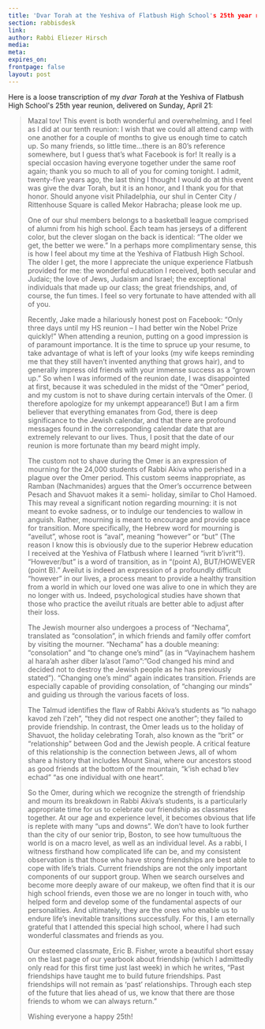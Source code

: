 ```yaml
---
title: 'Dvar Torah at the Yeshiva of Flatbush High School's 25th year reunion'
section: rabbisdesk
link:
author: Rabbi Eliezer Hirsch
media:
meta:
expires_on:
frontpage: false
layout: post
---
```


Here is a loose transcription of my *dvar Torah* at the Yeshiva of Flatbush High School's 25th year reunion, delivered on Sunday, April 21:

>Mazal tov! This event is both wonderful and overwhelming, and I feel as I did at our tenth reunion: I wish that we could all attend camp with one another for a couple of months to give us enough time to catch up. So many friends, so little time…there is an 80’s reference somewhere, but I guess that’s what Facebook is for! It really is a special occasion having everyone together under the same roof again; thank you so much to all of you for coming tonight. I admit, twenty-five years ago, the last thing I thought I would do at this event was give the dvar Torah, but it is an honor, and I thank you for that honor. Should anyone visit Philadelphia, our shul in Center City / Rittenhouse Square is called Mekor Habracha; please look me up.
>
>One of our shul members belongs to a basketball league comprised of alumni from his high school. Each team has jerseys of a different color, but the clever slogan on the back is identical: “The older we get, the better we were.” In a perhaps more complimentary sense, this is how I feel about my time at the Yeshiva of Flatbush High School. The older I get, the more I appreciate the unique experience Flatbush provided for me: the wonderful education I received, both secular and Judaic; the love of Jews, Judaism and Israel; the exceptional individuals that made up our class; the great friendships, and, of course, the fun times. I feel so very fortunate to have attended with all of you.
>
>Recently, Jake made a hilariously honest post on Facebook: “Only three days until my HS reunion – I had better win the Nobel Prize quickly!” When attending a reunion, putting on a good impression is of paramount importance. It is the time to spruce up your resume, to take advantage of what is left of your looks (my wife keeps reminding me that they still haven’t invented anything that grows hair), and to generally impress old friends with your immense success as a “grown up.” So when I was informed of the reunion date, I was disappointed at first, because it was scheduled in the midst of the “Omer” period, and my custom is not to shave during certain intervals of the Omer. (I therefore apologize for my unkempt appearance!) But I am a firm believer that everything emanates from God, there is deep significance to the Jewish calendar, and that there are profound messages found in the corresponding calendar date that are extremely relevant to our lives. Thus, I posit that the date of our reunion is more fortunate than my beard might imply.
>
>The custom not to shave during the Omer is an expression of mourning for the 24,000 students of Rabbi Akiva who perished in a plague over the Omer period. This custom seems inappropriate, as Ramban (Nachmanides) argues that the Omer’s occurrence between Pesach and Shavuot makes it a semi- holiday, similar to Chol Hamoed. This may reveal a significant notion regarding mourning: it is not meant to evoke sadness, or to indulge our tendencies to wallow in anguish. Rather, mourning is meant to encourage and provide space for transition. More specifically, the Hebrew word for mourning is “aveilut”, whose root is “aval”, meaning “however” or “but” (The reason I know this is obviously due to the superior Hebrew education I received at the Yeshiva of Flatbush where I learned “ivrit b’ivrit”!). “However/but” is a word of transition, as in “(point A), BUT/HOWEVER (point B).” Aveilut is indeed an expression of a profoundly difficult “however” in our lives, a process meant to provide a healthy transition from a world in which our loved one was alive to one in which they are no longer with us. Indeed, psychological studies have shown that those who practice the aveilut rituals are better able to adjust after their loss.
>
>The Jewish mourner also undergoes a process of “Nechama”, translated as “consolation”, in which friends and family offer comfort by visiting the mourner. “Nechama” has a double meaning: “consolation” and “to change one’s mind” (as in “Vayinachem hashem al hara’ah asher diber la’asot l’amo”:”God changed his mind and decided not to destroy the Jewish people as he has previously stated”). “Changing one’s mind” again indicates transition. Friends are especially capable of providing consolation, of “changing our minds” and guiding us through the various facets of loss.
>
>The Talmud identifies the flaw of Rabbi Akiva’s students as “lo nahago kavod zeh l’zeh”, “they did not respect one another”; they failed to provide friendship. In contrast, the Omer leads us to the holiday of Shavuot, the holiday celebrating Torah, also known as the “brit” or “relationship” between God and the Jewish people. A critical feature of this relationship is the connection between Jews, all of whom share a history that includes Mount Sinai, where our ancestors stood as good friends at the bottom of the mountain, “k’ish echad b’lev echad” “as one individual with one heart”.
>
>So the Omer, during which we recognize the strength of friendship and mourn its breakdown in Rabbi Akiva’s students, is a particularly appropriate time for us to celebrate our friendship as classmates together. At our age and experience level, it becomes obvious that life is replete with many “ups and downs”. We don’t have to look further than the city of our senior trip, Boston, to see how tumultuous the world is on a macro level, as well as an individual level. As a rabbi, I witness firsthand how complicated life can be, and my consistent observation is that those who have strong friendships are best able to cope with life’s trials. Current friendships are not the only important components of our support group. When we search ourselves and become more deeply aware of our makeup, we often find that it is our high school friends, even those we are no longer in touch with, who helped form and develop some of the fundamental aspects of our personalities. And ultimately, they are the ones who enable us to endure life’s inevitable transitions successfully. For this, I am eternally grateful that I attended this special high school, where I had such wonderful classmates and friends as you.
>
>Our esteemed classmate, Eric B. Fisher, wrote a beautiful short essay on the last page of our yearbook about friendship (which I admittedly only read for this first time just last week) in which he writes, “Past friendships have taught me to build future friendships. Past friendships will not remain as ‘past’ relationships. Through each step of the future that lies ahead of us, we know that there are those friends to whom we can always return.”
>
>Wishing everyone a happy 25th!